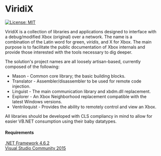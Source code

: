 # ViridiX

[![License: MIT](https://img.shields.io/badge/License-MIT-yellow.svg)](https://opensource.org/licenses/MIT)

ViridiX is a collection of libraries and applications designed to interface with a debug/modified Xbox (original) over a network. The name is a combination of the Latin word for green, *viridis*, and X for Xbox. The main purpose is to facilitate the public documentation of Xbox internals and provide those interested with the tools necessary to dig deeper.

The solution's project names are all loosely artisan-based, currently composed of the following:

  - Mason - Common core library; the basic building blocks.
  - Translator - Assembler/disassembler to be used for remote code injection.
  - Linguist - The main communication library and xbdm.dll replacement.
  - Explorer - An Xbox Neighborhood replacement compatible with the latest Windows versions.
  - Ventriloquist - Provides the ability to remotely control and view an Xbox.

All libraries should be developed with CLS compliancy in mind to allow for easier VB.NET consumption using their baby datatypes.

#### Requirements

[.NET Framework 4.6.2](https://www.microsoft.com/en-us/download/details.aspx?id=53345)  
[Visual Studio Community 2015](https://www.microsoft.com/en-us/download/details.aspx?id=48146)
